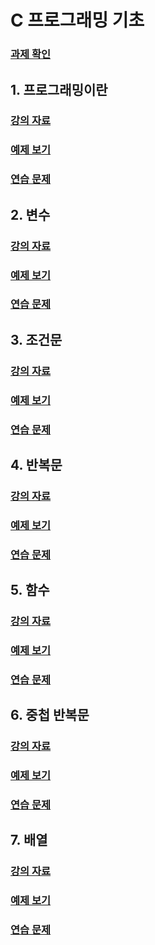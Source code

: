 # C 프로그래밍 기초  

### [과제 확인](homework/README.md)

## 1. 프로그래밍이란    
### [강의 자료](01_Programming/README.md) 
### [예제 보기](01_Programming/ex)
### [연습 문제](01_Programming/test/README.md)

##  2. 변수   
### [강의 자료](02_Variable/README.md) 
### [예제 보기](02_Variable/ex)
### [연습 문제](02_Variable/test/README.md)

##  3. 조건문  
### [강의 자료](03_Condition/README.md) 
### [예제 보기](03_Condition/ex)
### [연습 문제](03_Condition/test/README.md)  

##  4. 반복문  
### [강의 자료](04_Loop/README.md) 
### [예제 보기](04_Loop/ex)
### [연습 문제](04_Loop/test/README.md)  

##  5. 함수   
### [강의 자료](05_Function/README.md) 
### [예제 보기](05_Function/ex)
### [연습 문제](05_Function/test/README.md) 

##  6. 중첩 반복문
### [강의 자료](06_NestedLoop/README.md) 
### [예제 보기](06_NestedLoop/ex)
### [연습 문제](06_NestedLoop/test/README.md)  

##  7. 배열
### [강의 자료](07_Array/README.md) 
### [예제 보기](07_Array/ex)
### [연습 문제](07_Array/test/README.md)  

